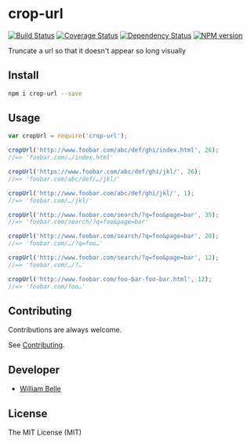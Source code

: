 crop-url
========

[![Build Status][travis-image]][travis-url]
[![Coverage Status][coveralls-image]][coveralls-url]
[![Dependency Status][daviddm-image]][daviddm-url]
[![NPM version][npm-image]][npm-url]

Truncate a url so that it doesn't appear so long visually

Install
-------

```bash
npm i crop-url --save
```

Usage
-----

```js
var cropUrl = require('crop-url');

cropUrl('http://www.foobar.com/abc/def/ghi/index.html', 26);
//=> 'foobar.com/…/index.html'

cropUrl('https://www.foobar.com/abc/def/ghi/jkl/', 26);
//=> 'foobar.com/abc/def/…/jkl/'

cropUrl('http://www.foobar.com/abc/def/ghi/jkl/', 1);
//=> 'foobar.com/…/jkl/'

cropUrl('http://www.foobar.com/search/?q=foo&page=bar', 35);
//=> 'foobar.com/search/?q=foo&page=bar'

cropUrl('http://www.foobar.com/search/?q=foo&page=bar', 20);
//=> 'foobar.com/…/?q=foo…'

cropUrl('http://www.foobar.com/search/?q=foo&page=bar', 12);
//=> 'foobar.com/…/?…'

cropUrl('http://www.foobar.com/foo-bar-foo-bar.html', 12);
//=> 'foobar.com/foo…'
```

Contributing
------------

Contributions are always welcome.

See [Contributing](CONTRIBUTING.md).

Developer
---------

  * [William Belle](https://github.com/williambelle)

License
-------

The MIT License (MIT)

[npm-image]: https://img.shields.io/npm/v/crop-url.svg
[npm-url]: https://www.npmjs.com/package/crop-url
[travis-image]: https://travis-ci.org/williambelle/crop-url.svg?branch=master
[travis-url]: https://travis-ci.org/williambelle/crop-url
[coveralls-image]: https://coveralls.io/repos/github/williambelle/crop-url/badge.svg
[coveralls-url]: https://coveralls.io/github/williambelle/crop-url
[daviddm-image]: https://david-dm.org/williambelle/crop-url/status.svg
[daviddm-url]: https://david-dm.org/williambelle/crop-url
